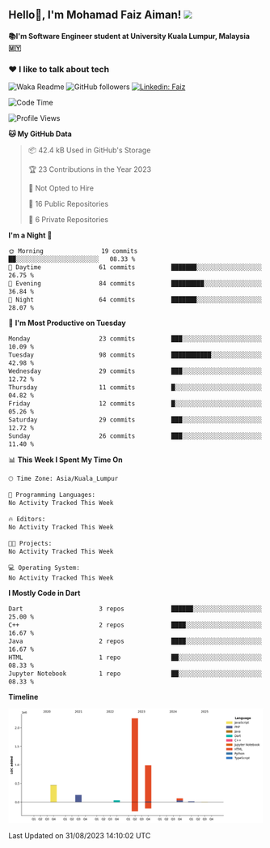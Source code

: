 <h2> Hello👋, I'm Mohamad Faiz Aiman! <img src="https://media.giphy.com/media/12oufCB0MyZ1Go/giphy.gif" width="50"></h2>

#### 📚I'm Software Engineer student at University Kuala Lumpur, Malaysia 🇲🇾
###  ❤️ I like to talk about tech 


![Waka Readme](https://github.com/anmol098/anmol098/workflows/Waka%20Readme/badge.svg)
![GitHub followers](https://img.shields.io/github/followers/faizaiman?label=Follow&style=social)
[![Linkedin: Faiz](https://img.shields.io/badge/-Faiz-blue?style=flat-square&logo=Linkedin&logoColor=white&link=https://www.linkedin.com/in/mohamad-faiz-aiman-623747192/)](https://www.linkedin.com/in/mohamad-faiz-aiman-623747192/)

<!--START_SECTION:waka-->
![Code Time](http://img.shields.io/badge/Code%20Time-145%20hrs%2054%20mins-blue)

![Profile Views](http://img.shields.io/badge/Profile%20Views-0-blue)

**🐱 My GitHub Data** 

> 📦 42.4 kB Used in GitHub's Storage 
 > 
> 🏆 23 Contributions in the Year 2023
 > 
> 🚫 Not Opted to Hire
 > 
> 📜 16 Public Repositories 
 > 
> 🔑 6 Private Repositories 
 > 
**I'm a Night 🦉** 

```text
🌞 Morning                19 commits          ██░░░░░░░░░░░░░░░░░░░░░░░   08.33 % 
🌆 Daytime                61 commits          ███████░░░░░░░░░░░░░░░░░░   26.75 % 
🌃 Evening                84 commits          █████████░░░░░░░░░░░░░░░░   36.84 % 
🌙 Night                  64 commits          ███████░░░░░░░░░░░░░░░░░░   28.07 % 
```
📅 **I'm Most Productive on Tuesday** 

```text
Monday                   23 commits          ███░░░░░░░░░░░░░░░░░░░░░░   10.09 % 
Tuesday                  98 commits          ███████████░░░░░░░░░░░░░░   42.98 % 
Wednesday                29 commits          ███░░░░░░░░░░░░░░░░░░░░░░   12.72 % 
Thursday                 11 commits          █░░░░░░░░░░░░░░░░░░░░░░░░   04.82 % 
Friday                   12 commits          █░░░░░░░░░░░░░░░░░░░░░░░░   05.26 % 
Saturday                 29 commits          ███░░░░░░░░░░░░░░░░░░░░░░   12.72 % 
Sunday                   26 commits          ███░░░░░░░░░░░░░░░░░░░░░░   11.40 % 
```


📊 **This Week I Spent My Time On** 

```text
🕑︎ Time Zone: Asia/Kuala_Lumpur

💬 Programming Languages: 
No Activity Tracked This Week

🔥 Editors: 
No Activity Tracked This Week

🐱‍💻 Projects: 
No Activity Tracked This Week

💻 Operating System: 
No Activity Tracked This Week
```

**I Mostly Code in Dart** 

```text
Dart                     3 repos             ██████░░░░░░░░░░░░░░░░░░░   25.00 % 
C++                      2 repos             ████░░░░░░░░░░░░░░░░░░░░░   16.67 % 
Java                     2 repos             ████░░░░░░░░░░░░░░░░░░░░░   16.67 % 
HTML                     1 repo              ██░░░░░░░░░░░░░░░░░░░░░░░   08.33 % 
Jupyter Notebook         1 repo              ██░░░░░░░░░░░░░░░░░░░░░░░   08.33 % 
```



**Timeline**

![Lines of Code chart](https://raw.githubusercontent.com/faizaiman/faizaiman/main/assets/bar_graph.png)


 Last Updated on 31/08/2023 14:10:02 UTC
<!--END_SECTION:waka-->
